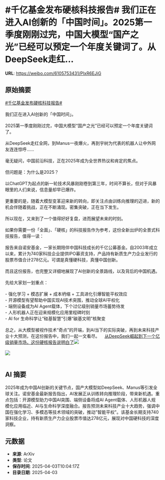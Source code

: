# #千亿基金发布硬核科技报告# 我们正在进入AI创新的「中国时间」。2025第一季度刚刚过完，中国大模型“国产之光”已经可以预定一个年度关键词了。从DeepSeek走红...

**URL**: https://weibo.com/6105753431/PlxR6EJiG

## 原始摘要

<a href="https://m.weibo.cn/search?containerid=231522type%3D1%26t%3D10%26q%3D%23%E5%8D%83%E4%BA%BF%E5%9F%BA%E9%87%91%E5%8F%91%E5%B8%83%E7%A1%AC%E6%A0%B8%E7%A7%91%E6%8A%80%E6%8A%A5%E5%91%8A%23&amp;extparam=%23%E5%8D%83%E4%BA%BF%E5%9F%BA%E9%87%91%E5%8F%91%E5%B8%83%E7%A1%AC%E6%A0%B8%E7%A7%91%E6%8A%80%E6%8A%A5%E5%91%8A%23" data-hide=""><span class="surl-text">#千亿基金发布硬核科技报告#</span></a> <br><br>我们正在进入AI创新的「中国时间」。<br><br>2025第一季度刚刚过完，中国大模型“国产之光”已经可以预定一个年度关键词了。<br><br>从DeepSeek走红全网，到Manus一夜爆火，再到宇树为代表的机器人让中外网友连连惊呼……<br><br>毫无疑问，中国前沿科技，正在2025年成为全世界热议和肯定的焦点。<br><br>但问题是：为什么是2025？<br><br>以ChatGPT为起点的新一轮技术风暴刚刚卷到第三年，时间不算长，但对于风暴眼里的人们来说，信息量却早已爆炸。<br><br>更重要的是，随着大模型变革迎来新的转向，即关注点由训练向推理的迈进，新的机会伴随着挑战，正在不断涌现。密集突破，正在当下发生。<br><br>所以现在，又来到了一个值得好好复盘，进而展望未来的时刻。<br><br>如果你需要一份「全面」、「硬核」的科技报告作为参考，这份全新出炉的全景式科技报告，值得一读：<br><br>报告来自诺安基金，一家长期陪伴中国科技成长的千亿公募基金。自2003年成立以来，累计为740家科技企业提供IPO募资支持，产品持有新质生产力企业发行的股票市值合计278亿元。可谓是真懂硬科技，真懂中国创新。<br><br>而且这份报告，也完整又详细地展现了AI创新的全景路线，以及背后的中国机遇。<br><br>先给大家划一划重点：<br><br>- 强化学习 + 模态扩展 + 成本坍缩 + 工具进化引爆智能平权效应<br>- 开源模型有望帮助中国实现AI技术突围，推动全球AI平权化<br>- 端侧设备成为AI Agent载体，下个过亿级别销量市场蓄势待发<br>- 人形机器人正在迎来规模化应用里程碑时刻<br>- AI for 生命科学让“硅基智慧”引爆“碳基文明”核聚变<br><br>总之，从大模型被视作技术“奇点”的开端，到AI当下的实际突破，再到未来科技产业十大预测，在这份报告中，我们一起一文看尽。<a href="https://weibo.cn/sinaurl?u=https%3A%2F%2Fmp.weixin.qq.com%2Fs%2FE6HmuYOktT1VbCAj4g9jHA" data-hide=""><span class="url-icon"><img style="width: 1rem;height: 1rem" src="https://h5.sinaimg.cn/upload/2015/09/25/3/timeline_card_small_web_default.png" referrerpolicy="no-referrer"></span><span class="surl-text">从DeepSeek崛起到下一个亿级销量市场，这份硬核报告说明白了</span></a><img style="" src="https://tvax3.sinaimg.cn/large/006Fd7o3ly1i03licoxhfj30z80juq8z.jpg" referrerpolicy="no-referrer"><br><br><img style="" src="https://tvax2.sinaimg.cn/large/006Fd7o3ly1i03lik1fzpj310g0kgdjt.jpg" referrerpolicy="no-referrer"><br><br>

## AI 摘要

2025年成为中国AI创新的关键节点，国产大模型如DeepSeek、Manus等引发全球关注。诺安基金最新报告指出，AI发展正从训练转向推理阶段，带来新机遇。重点包括：开源模型助力中国AI突围、端侧设备将成AI Agent载体、人形机器人规模化应用临近、AI与生命科学深度融合。报告预测未来科技产业十大趋势，强调中国在强化学习、多模态等技术领域的突破，推动"智能平权"。该基金长期支持740家科技企业，持有新质生产力企业股票市值达278亿元，展现对中国硬科技的深度洞察。

## 元数据

- **来源**: ArXiv
- **类型**: 论文
- **保存时间**: 2025-04-03T10:04:17Z
- **目录日期**: 2025-04-03
